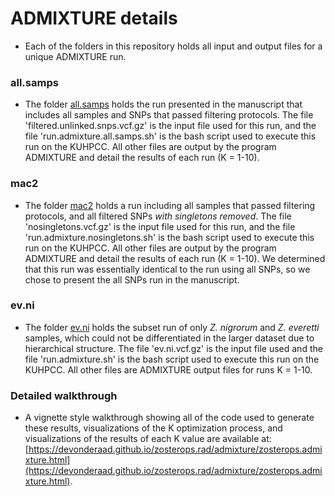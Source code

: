 # ADMIXTURE details
* Each of the folders in this repository holds all input and output files for a unique ADMIXTURE run.
### all.samps
* The folder [all.samps](https://github.com/DevonDeRaad/zosterops.rad/tree/main/admixture/all.samps) holds the run presented in the manuscript that includes all samples and SNPs that passed filtering protocols. The file 'filtered.unlinked.snps.vcf.gz' is the input file used for this run, and the file 'run.admixture.all.samps.sh' is the bash script used to execute this run on the KUHPCC. All other files are output by the program ADMIXTURE and detail the results of each run (K = 1-10).
### mac2
* The folder [mac2](https://github.com/DevonDeRaad/zosterops.rad/tree/main/admixture/mac2) holds a run including all samples that passed filtering protocols, and all filtered SNPs *with singletons removed*. The file 'nosingletons.vcf.gz' is the input file used for this run, and the file 'run.admixture.nosingletons.sh' is the bash script used to execute this run on the KUHPCC. All other files are output by the program ADMIXTURE and detail the results of each run (K = 1-10). We determined that this run was essentially identical to the run using all SNPs, so we chose to present the all SNPs run in the manuscript.
### ev.ni
* The folder [ev.ni](https://github.com/DevonDeRaad/zosterops.rad/tree/main/admixture/ev.ni) holds the subset run of only *Z. nigrorum* and *Z. everetti* samples, which could not be differentiated in the larger dataset due to hierarchical structure. The file 'ev.ni.vcf.gz' is the input file used and the file 'run.admixture.sh' is the bash script used to execute this run on the KUHPCC. All other files are ADMIXTURE output files for runs K = 1-10.
### Detailed walkthrough
* A vignette style walkthrough showing all of the code used to generate these results, visualizations of the K optimization process, and visualizations of the results of each K value are available at: [https://devonderaad.github.io/zosterops.rad/admixture/zosterops.admixture.html](https://devonderaad.github.io/zosterops.rad/admixture/zosterops.admixture.html).
